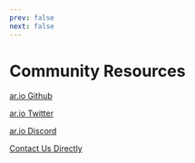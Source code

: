 ```yaml
---
prev: false
next: false
---
```


# Community Resources

[ar.io Github](https://github.com/ar-io)

[ar.io Twitter](https://twitter.com/ar_io_network)

[ar.io Discord](https://discord.gg/7zUPfN4D6g)

[Contact Us Directly](mailto:info@ar.io)